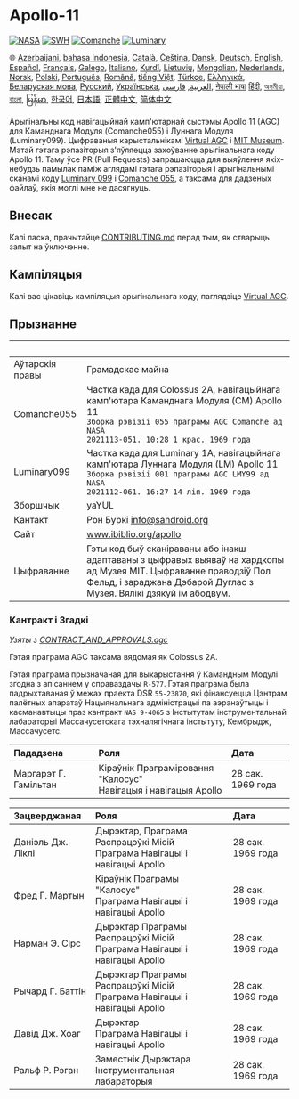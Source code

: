 # Apollo-11

[![NASA][1]][2]
[![SWH]][SWH_URL]
[![Comanche]][ComancheMilestone]
[![Luminary]][LuminaryMilestone]

🌐
[Azerbaijani][AZ],
[bahasa Indonesia][ID],
[Català][CA],
[Čeština][CZ],
[Dansk][DA],
[Deutsch][DE],
[English][EN],
[Español][ES],
[Français][FR],
[Galego][GL],
[Italiano][IT],
[Kurdî][KU],
[Lietuvių][LT],
[Mongolian][MN],
[Nederlands][NL],
[Norsk][NO],
[Polski][PL],
[Português][PT_BR],
[Română][RO],
[tiếng Việt][VI],
[Türkçe][TR],
[Ελληνικά][GR],
[Беларуская мова][BE],
[Русский][RU],
[Українська][UK],
[العربية][AR],
[فارسی][FA],
[नेपाली भाषा][NE]
[हिंदी][HI_IN],
[অসমীয়া][AS_IN],
[বাংলা][BD_BN],
[မြန်မာ][MM],
[한국어][KO_KR],
[日本語][JA],
[正體中文][ZH_TW],
[简体中文][ZH_CN]

[AR]:README.ar.md
[AS_IN]:README.as_in.md
[AZ]:README.az.md
[BD_BN]:README.bd_bn.md
[BE]:README.be.md
[CA]:README.ca.md
[CZ]:README.cz.md
[DA]:README.da.md
[DE]:README.de.md
[EN]:../README.md
[ES]:README.es.md
[FA]:README.fa.md
[FR]:README.fr.md
[GL]:README.gl.md
[GR]:README.gr.md
[HI_IN]:README.hi_in.md
[ID]:README.id.md
[IT]:README.it.md
[JA]:README.ja.md
[KO_KR]:README.ko_kr.md
[KU]:README.ku.md
[LT]:README.lt.md
[MM]:README.mm.md
[MN]:README.mn.md
[NE]:README.ne.md
[NL]:README.nl.md
[NO]:README.no.md
[PL]:README.pl.md
[PT_BR]:README.pt_br.md
[RO]:README.ro.md
[RU]:README.ru.md
[TR]:README.tr.md
[UK]:README.uk.md
[VI]:README.vi.md
[ZH_CN]:README.zh_cn.md
[ZH_TW]:README.zh_tw.md

Арыгінальны код навігацыйнай камп'ютарнай сыстэмы Apollo 11 (AGC) для Каманднага Модуля (Comanche055) і Луннага Модуля (Luminary099). Цыфраваныя карыстальнікамі [Virtual AGC][3] і [MIT Museum][4]. Мэтай гэтага рэпазіторыя з'яўляецца захоўванне арыгінальнага коду Apollo 11. Таму ўсе PR (Pull Requests) запрашаюцца для выяўлення якіх-небудзь памылак паміж аглядамі гэтага рэпазіторыя і арыгінальнымі сканамі коду [Luminary 099][5] і [Comanche 055][6], а таксама для дадзеных файлаў, якія моглі мне не дасягнуць.

## Внесак

Калі ласка, прачытайце [CONTRIBUTING.md][7] перад тым, як стварыць запыт на ўключэнне.

## Кампіляцыя

Калі вас цікавіць кампіляцыя арыгінальнага коду, паглядзіце [Virtual AGC][8].

## Прызнанне

&nbsp;         | &nbsp;
:------------- | :-----
Аўтарскія правы | Грамадскае майна
Comanche055    | Частка када для Colossus 2A, навігацыйнага камп'ютара Каманднага Модуля (CM) Apollo 11<br>`Зборка рэвізіі 055 праграмы AGC Comanche ад NASA`<br>`2021113-051. 10:28 1 крас. 1969 года`
Luminary099    | Частка када для Luminary 1A, навігацыйнага камп'ютара Луннага Модуля (LM) Apollo 11<br>`Зборка рэвізіі 001 праграмы AGC LMY99 ад NASA`<br>`2021112-061. 16:27 14 ліп. 1969 года`
Зборшчык       | yaYUL
Кантакт        | Рон Буркі <info@sandroid.org>
Сайт           | www.ibiblio.org/apollo
Цыфраванне     | Гэты код быў сканіраваны або інакш адаптаваны з цыфравых выяваў на хардкопы ад Музея MIT. Цыфраванне праводзіў Пол Фельд, і зараджана Дэбарой Дуглас з Музея. Вялікі дзякуй ім абодвум.

### Кантракт і Згадкі

*Узяты з [CONTRACT_AND_APPROVALS.agc]*

Гэтая праграма AGC таксама вядомая як Colossus 2A.

Гэтая праграма прызначаная для выкарыстання ў Камандным Модулі згодна з апісаннем у справаздачы `R-577`. Гэтая праграма была падрыхтаваная ў межах праекта DSR `55-23870`, які фінансуецца Цэнтрам палётных апаратаў Нацыянальнага адміністрацыі па аэранаўтыцы і касманавтыцы праз кантракт `NAS 9-4065` з Інстытутам інструментальнай лабараторыі Массачусетскага тэхналягічнага інстытуту, Кембрыдж, Массачусетс.

Пададзена          | Роля | Дата
:------------------ | :--- | :---
Маргарэт Г. Гамільтан | Кіраўнік Праграміровання "Калосус"<br>Навігацыя і навігацыя Apollo | 28 сак. 1969 года

Зацверджаная       | Роля | Дата
:------------------ | :--- | :---
Даніэль Дж. Ліклі  | Дырэктар, Праграма Распрацоўкі Місій<br>Праграма Навігацыі і навігацыі Apollo | 28 сак. 1969 года
Фред Г. Мартын      | Кіраўнік Праграмы "Калосус"<br>Праграма Навігацыі і навігацыі Apollo | 28 сак. 1969 года
Нарман Э. Сірс      | Дырэктар Праграмы Распрацоўкі Місій<br>Праграма Навігацыі і навігацыі Apollo | 28 сак. 1969 года
Рычард Г. Баттін    | Дырэктар Праграмы Распрацоўкі Місій<br>Праграма Навігацыі і навігацыі Apollo | 28 сак. 1969 года
Давід Дж. Хоаг      | Дырэктар<br>Праграма Навігацыі і навігацыі Apollo | 28 сак. 1969 года
Ральф Р. Рэган      | Заместнік Дырэктара<br>Інструментальная лабараторыя | 28 сак. 1969 года

[CONTRACT_AND_APPROVALS.agc]:https://github.com/chrislgarry/Apollo-11/blob/master/Comanche055/CONTRACT_AND_APPROVALS.agc
[1]:https://flat.badgen.net/badge/NASA/Mission%20Overview/0B3D91
[2]:https://www.nasa.gov/mission_pages/apollo/missions/apollo11.html
[3]:http://www.ibiblio.org/apollo/
[4]:http://web.mit.edu/museum/
[5]:http://www.ibiblio.org/apollo/ScansForConversion/Luminary099/
[6]:http://www.ibiblio.org/apollo/ScansForConversion/Comanche055/
[7]:https://github.com/chrislgarry/Apollo-11/blob/master/CONTRIBUTING.md
[8]:https://github.com/rburkey2005/virtualagc
[SWH]:https://flat.badgen.net/badge/Software%20Heritage/Archive/0B3D91
[SWH_URL]:https://archive.softwareheritage.org/browse/origin/https://github.com/chrislgarry/Apollo-11/
[Comanche]:https://flat.badgen.net/github/milestones/chrislgarry/Apollo-11/1
[ComancheMilestone]:https://github.com/chrislgarry/Apollo-11/milestone/1
[Luminary]:https://flat.badgen.net/github/milestones/chrislgarry/Apollo-11/2
[LuminaryMilestone]:https://github.com/chrislgarry/Apollo-11/milestone/2

